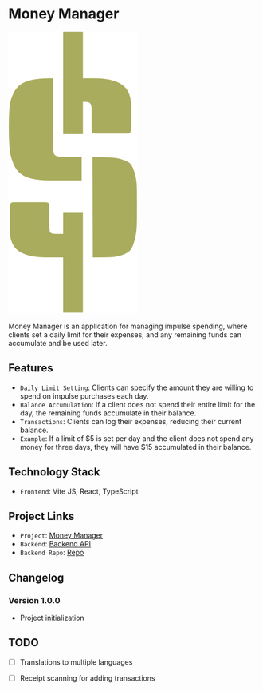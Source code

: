 # Money Manager 

![Alt text](./src/assets/icons/logo.svg "logo")

Money Manager is an application for managing impulse spending, where clients set a daily limit for their expenses, and any remaining funds can accumulate and be used later.

## Features

- `Daily Limit Setting`: Clients can specify the amount they are willing to spend on impulse purchases each day.
- `Balance Accumulation`: If a client does not spend their entire limit for the day, the remaining funds accumulate in their balance.
- `Transactions`: Clients can log their expenses, reducing their current balance.
- `Example`: If a limit of $5 is set per day and the client does not spend any money for three days, they will have $15 accumulated in their balance.

## Technology Stack

- `Frontend`: Vite JS, React, TypeScript

## Project Links

- `Project`: [Money Manager](https://cash-planner.sitera.tech/)
- `Backend`: [Backend API](https://back-cash-planner.sitera.tech/)
- `Backend Repo`: [Repo](https://github.com/IUDA194/cash_plan_back)


## Changelog

### Version 1.0.0
- Project initialization

## TODO

- [ ] Translations to multiple languages
- [ ] Receipt scanning for adding transactions
  